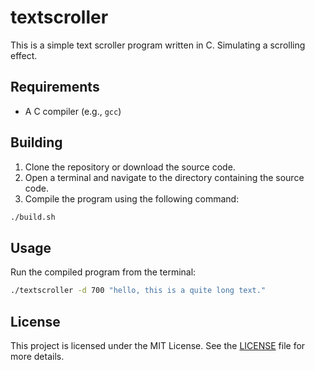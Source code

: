 # textscroller

This is a simple text scroller program written in C. Simulating a scrolling effect.

## Requirements

- A C compiler (e.g., `gcc`)

## Building

1. Clone the repository or download the source code.
2. Open a terminal and navigate to the directory containing the source code.
3. Compile the program using the following command:
```sh
./build.sh
```

## Usage

Run the compiled program from the terminal:
```sh
./textscroller -d 700 "hello, this is a quite long text."
```

## License

This project is licensed under the MIT License. See the [LICENSE](LICENSE) file for more details.
